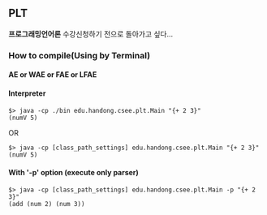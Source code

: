 ## PLT
**프로그래밍언어론** 수강신청하기 전으로 돌아가고 싶다...

### How to compile(Using by Terminal)
#### AE or WAE or FAE or LFAE

#### Interpreter
```
$> java -cp ./bin edu.handong.csee.plt.Main "{+ 2 3}"
(numV 5)
```

OR

```
$> java -cp [class_path_settings] edu.handong.csee.plt.Main "{+ 2 3}"
(numV 5)
```

#### With '-p' option (execute only parser)
```
$> java -cp [class_path_settings] edu.handong.csee.plt.Main -p "{+ 2 3}"
(add (num 2) (num 3))
```
